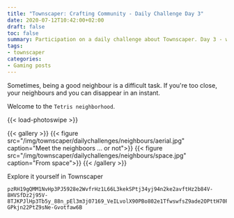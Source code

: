 ```yaml
---
title: "Townscaper: Crafting Community - Daily Challenge Day 3"
date: 2020-07-12T10:42:00+02:00
draft: false
toc: false
summary: Participation on a daily challenge about Townscaper. Day 3 - world Neighbours.
tags:
- townscaper
categories:
- Gaming posts
---
```


Sometimes, being a good neighbour is a difficult task.
If you're too close, your neighbours and you can disappear in an instant.

Welcome to the `Tetris neighborhood`.

{{< load-photoswipe >}}

{{< gallery >}}
  {{< figure src="/img/townscaper/dailychallenges/neighbours/aerial.jpg" caption="Meet the neighboors ... or not">}}
  {{< figure src="/img/townscaper/dailychallenges/neighbours/space.jpg" caption="From space">}}
{{< /gallery >}}

Explore it yourself in Townscaper

```text
pzRH19gQMM1NvHp3PJ5928e2WvfrHz1L66L3kekSPtj34yj94n2ke2avftHz2b84V-8HVSfDz2j95V-8TJKPJlHp3Tb5y_88n_pEl3m3j07169_VeILvolX90PBo802e1TfwswfsZ9ade2OPttH70PtZ9ade-GPkjn22PtZ9sNe-Gvotfaw6B
```
